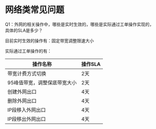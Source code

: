 # 网络类常见问题

Q1：外网的相关操作中，哪些是实时生效的，哪些是实际通过工单操作实现的，具体的SLA是多少？

目前实时生效的操作有：固定带宽调整限速大小

实际通过工单操作的有：

| 操作名称                     | 操作SLA |
| ---------------------------- | ------- |
| 带宽计费方式切换             | 2天     |
| 95峰值带宽，调整保底带宽大小 | 2天     |
| 创建外网出口                 | 4天     |
| 删除外网出口                 | 4天     |
| IP段移入外网出口             | 4天     |
| IP段移出外网出口             | 4天     |

